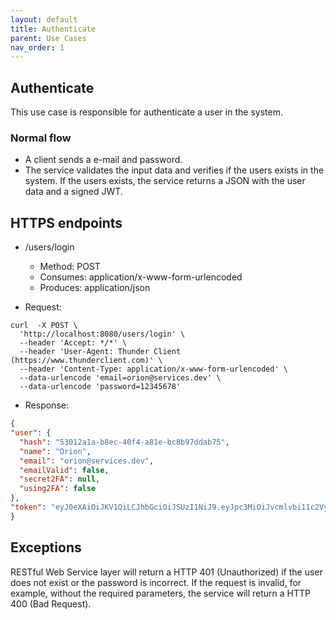 ```yaml
---
layout: default
title: Authenticate
parent: Use Cases
nav_order: 1
---
```


## Authenticate

This use case is responsible for authenticate a user in the system.

### Normal flow

* A client sends a e-mail and password.
* The service validates the input data and verifies if the users exists in the
  system. If the users exists, the service returns a JSON with the user data
  and a signed JWT.

## HTTPS endpoints

* /users/login
  * Method: POST
  * Consumes: application/x-www-form-urlencoded
  * Produces: application/json

* Request:

```shell
curl  -X POST \
  'http://localhost:8080/users/login' \
  --header 'Accept: */*' \
  --header 'User-Agent: Thunder Client (https://www.thunderclient.com)' \
  --header 'Content-Type: application/x-www-form-urlencoded' \
  --data-urlencode 'email=orion@services.dev' \
  --data-urlencode 'password=12345678'
```

* Response:

```json
{
"user": {
  "hash": "53012a1a-b8ec-40f4-a81e-bc8b97ddab75",
  "name": "Orion",
  "email": "orion@services.dev",
  "emailValid": false,
  "secret2FA": null,
  "using2FA": false
},
"token": "eyJ0eXAiOiJKV1QiLCJhbGciOiJSUzI1NiJ9.eyJpc3MiOiJvcmlvbi11c2VycyIsInVwbiI6Im9yaW9uQHNlcnZpY2VzLmRldiIsImdyb3VwcyI6WyJ1c2VyIl0sImNfaGFzaCI6IjUzMDEyYTFhLWI4ZWMtNDBmNC1hODFlLWJjOGI5N2RkYWI3NSIsImVtYWlsIjoib3Jpb25Ac2VydmljZXMuZGV2IiwiaWF0IjoxNzE1Mzk0NzA0LCJleHAiOjE3MTUzOTUwMDQsImp0aSI6ImMzYjZkZmFkLTAyMDAtNDc3YS05MDJmLTU0ZDg5YjdiMTUzYyJ9.I93SpcxIm31wfMQeiFLuUuuWuwlG-C0aGascSEDseRueILn9Tf5shEyNDMLQr6QRNhQbNjRjnCwe_quenVfjBEF_BLgtDDq7maoqpzDdrnDoKxtxex0dIXmRg2ABZoktB-jBo8yJcflandp1FUe7hG1VduE2E8D6WqvUQiNrhhCiiEZ4d5Moc1H11S3YGg3X1U-QnWUGx70FYQG4Qo-1Ini7T6miC0xCxSJRxumXKKtBRLYMDizp5qPIVoVIatJUu4WgoVZWliStmE7wBu6X_La7z4rAddgIlGRiqLZPkaSruzO2PP3i_T1Ezupcw9ol6LP_nlPaOQHeAjJ7aSQMyA"
}
```

## Exceptions

RESTful Web Service layer will return a HTTP 401 (Unauthorized) if the user
does not exist or the password is incorrect. If the request is invalid, for
example, without the required parameters, the service will return a HTTP 400
(Bad Request).